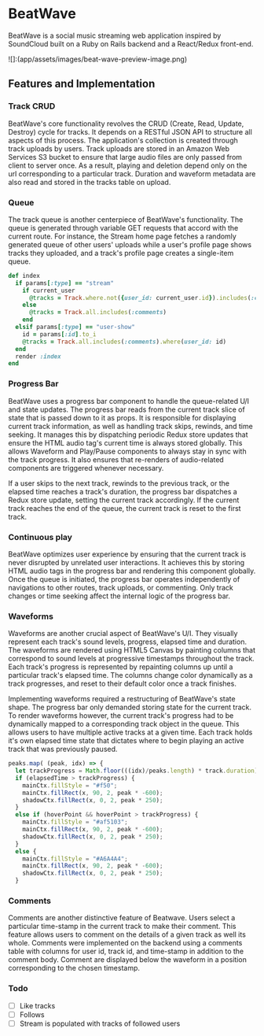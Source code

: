 # BeatWave

BeatWave is a social music streaming web application inspired by SoundCloud built on a Ruby on Rails backend and a React/Redux front-end.

![]:(app/assets/images/beat-wave-preview-image.png)

[beatwave]: (https://www.beatwave.stream)

## Features and Implementation

### Track CRUD

BeatWave's core functionality revolves the CRUD (Create, Read, Update, Destroy) cycle for tracks. It depends on a RESTful JSON API to structure all aspects of this process. The application's collection is created through track uploads by users. Track uploads are stored in an Amazon Web Services S3 bucket to ensure that large audio files are only passed from client to server once. As a result, playing and deletion depend only on the url corresponding to a particular track. Duration and waveform metadata are also read and stored in the tracks table on upload.

### Queue

The track queue is another centerpiece of BeatWave's functionality. The queue is generated through variable GET requests that accord with the current route. For instance, the Stream home page fetches a randomly generated queue of other users' uploads while a user's profile page shows tracks they uploaded, and a track's profile page creates a single-item queue.

```ruby
def index
  if params[:type] == "stream"
    if current_user
      @tracks = Track.where.not({user_id: current_user.id}).includes(:comments)
    else
      @tracks = Track.all.includes(:comments)
    end
  elsif params[:type] == "user-show"
    id = params[:id].to_i
    @tracks = Track.all.includes(:comments).where(user_id: id)
  end
  render :index
end
```

### Progress Bar

BeatWave uses a progress bar component to handle the queue-related U/I and state updates. The progress bar reads from the current track slice of state that is passed down to it as props. It is responsible for displaying current track information, as well as handling track skips, rewinds, and time seeking. It manages this by dispatching periodic Redux store updates that ensure the HTML audio tag's current time is always stored globally. This allows Waveform and Play/Pause components to always stay in sync with the track progress. It also ensures that re-renders of audio-related components are triggered whenever necessary.

If a user skips to the next track, rewinds to the previous track, or the elapsed time reaches a track's duration, the progress bar dispatches a Redux store update, setting the current track accordingly. If the current track reaches the end of the queue, the current track is reset to the first track.

### Continuous play

BeatWave optimizes user experience by ensuring that the current track is never disrupted by unrelated user interactions. It achieves this by storing HTML audio tags in the progress bar and rendering this component globally. Once the queue is initiated, the progress bar operates independently of navigations to other routes, track uploads, or commenting. Only track changes or time seeking affect the internal logic of the progress bar.

### Waveforms

Waveforms are another crucial aspect of BeatWave's U/I. They visually represent each track's sound levels, progress, elapsed time and duration. The waveforms are rendered using HTML5 Canvas by painting columns that correspond to sound levels at progressive timestamps throughout the track. Each track's progress is represented by repainting columns up until a particular track's elapsed time. The columns change color dynamically as a track progresses, and reset to their default color once a track finishes.

Implementing waveforms required a restructuring of BeatWave's state shape. The progress bar only demanded storing state for the current track. To render waveforms however, the current track's progress had to be dynamically mapped to a corresponding track object in the queue. This allows users to have multiple active tracks at a given time. Each track holds it's own elapsed time state that dictates where to begin playing an active track that was previously paused.

```javascript
peaks.map( (peak, idx) => {
  let trackProgress = Math.floor(((idx)/peaks.length) * track.duration);
  if (elapsedTime > trackProgress) {
    mainCtx.fillStyle = "#f50";
    mainCtx.fillRect(x, 90, 2, peak * -600);
    shadowCtx.fillRect(x, 0, 2, peak * 250);
  }
  else if (hoverPoint && hoverPoint > trackProgress) {
    mainCtx.fillStyle = "#af5103";
    mainCtx.fillRect(x, 90, 2, peak * -600);
    shadowCtx.fillRect(x, 0, 2, peak * 250);
  }
  else {
    mainCtx.fillStyle = "#A6A4A4";
    mainCtx.fillRect(x, 90, 2, peak * -600);
    shadowCtx.fillRect(x, 0, 2, peak * 250);
  }
```

### Comments

Comments are another distinctive feature of Beatwave. Users select a particular time-stamp in the current track to make their comment. This feature allows users to comment on the details of a given track as well its whole. Comments were implemented on the backend using a comments table with columns for user id, track id, and time-stamp in addition to the comment body. Comment are displayed below the waveform in a position corresponding to the chosen timestamp.

### Todo
- [ ] Like tracks
- [ ] Follows
- [ ] Stream is populated with tracks of followed users
